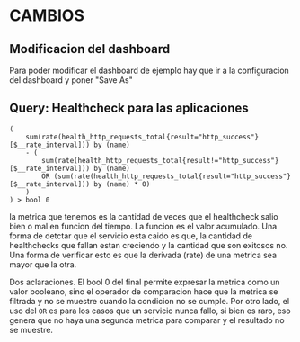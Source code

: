 # CAMBIOS

## Modificacion del dashboard

Para poder modificar el dashboard de ejemplo hay que ir a la configuracion del dashboard y poner "Save As"

## Query: Healthcheck para las aplicaciones

```pql
(
    sum(rate(health_http_requests_total{result="http_success"}[$__rate_interval])) by (name) 
    - (
        sum(rate(health_http_requests_total{result!="http_success"}[$__rate_interval])) by (name) 
        OR (sum(rate(health_http_requests_total{result="http_success"}[$__rate_interval])) by (name) * 0)
    )
) > bool 0
``` 

la metrica que tenemos es la cantidad de veces que el healthcheck salio bien o mal en funcion del tiempo. La funcion es el valor acumulado. Una forma de detctar que el servicio esta caido es que, la cantidad de healthchecks que fallan estan creciendo y la cantidad que son exitosos no. Una forma de verificar esto es que la derivada (rate) de una metrica sea mayor que la otra.

Dos aclaraciones. El bool 0 del final permite expresar la metrica como un valor booleano, sino el operador de comparacion hace que la metrica se filtrada y no se muestre cuando la condicion no se cumple. Por otro lado, el uso del `OR` es para los casos que un servicio nunca fallo, si bien es raro, eso genera que no haya una segunda metrica para comparar y el resultado no se muestre.